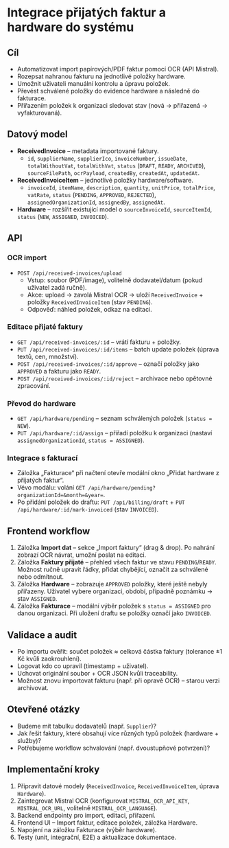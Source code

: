 # Integrace přijatých faktur a hardware do systému

## Cíl

- Automatizovat import papírových/PDF faktur pomocí OCR (API Mistral).  
- Rozepsat nahranou fakturu na jednotlivé položky hardware.  
- Umožnit uživateli manuální kontrolu a úpravu položek.  
- Převést schválené položky do evidence hardware a následně do fakturace.  
- Přiřazením položek k organizaci sledovat stav (nová → přiřazená → vyfakturovaná).

## Datový model

- **ReceivedInvoice** – metadata importované faktury.  
  - `id`, `supplierName`, `supplierIco`, `invoiceNumber`, `issueDate`, `totalWithoutVat`, `totalWithVat`, `status` (`DRAFT`, `READY`, `ARCHIVED`), `sourceFilePath`, `ocrPayload`, `createdBy`, `createdAt`, `updatedAt`.  
- **ReceivedInvoiceItem** – jednotlivé položky hardware/software.  
  - `invoiceId`, `itemName`, `description`, `quantity`, `unitPrice`, `totalPrice`, `vatRate`, `status` (`PENDING`, `APPROVED`, `REJECTED`), `assignedOrganizationId`, `assignedBy`, `assignedAt`.  
- **Hardware** – rozšířit existující model o `sourceInvoiceId`, `sourceItemId`, `status` (`NEW`, `ASSIGNED`, `INVOICED`).

## API

### OCR import

- `POST /api/received-invoices/upload`  
  - Vstup: soubor (PDF/image), volitelně dodavatel/datum (pokud uživatel zadá ručně).  
  - Akce: upload → zavolá Mistral OCR → uloží `ReceivedInvoice` + položky `ReceivedInvoiceItem` (stav `PENDING`).  
  - Odpověď: náhled položek, odkaz na editaci.

### Editace přijaté faktury

- `GET /api/received-invoices/:id` – vrátí fakturu + položky.  
- `PUT /api/received-invoices/:id/items` – batch update položek (úprava textů, cen, množství).  
- `POST /api/received-invoices/:id/approve` – označí položky jako `APPROVED` a fakturu jako `READY`.  
- `POST /api/received-invoices/:id/reject` – archivace nebo opětovné zpracování.

### Převod do hardware

- `GET /api/hardware/pending` – seznam schválených položek (`status = NEW`).  
- `PUT /api/hardware/:id/assign` – přiřadí položku k organizaci (nastaví `assignedOrganizationId`, `status = ASSIGNED`).

### Integrace s fakturací

- Záložka „Fakturace“ při načtení otevře modální okno „Přidat hardware z přijatých faktur“.  
- Vévo modálu: volání `GET /api/hardware/pending?organizationId=&month=&year=`.  
- Po přidání položek do draftu: `PUT /api/billing/draft` + `PUT /api/hardware/:id/mark-invoiced` (stav `INVOICED`).

## Frontend workflow

1. Záložka **Import dat** – sekce „Import faktury“ (drag & drop). Po nahrání zobrazí OCR návrat, umožní poslat na editaci.  
2. Záložka **Faktury přijaté** – přehled všech faktur ve stavu `PENDING`/`READY`. Možnost ručně upravit řádky, přidat chybějící, označit za schválené nebo odmítnout.  
3. Záložka **Hardware** – zobrazuje `APPROVED` položky, které ještě nebyly přiřazeny. Uživatel vybere organizaci, období, případně poznámku → stav `ASSIGNED`.  
4. Záložka **Fakturace** – modální výběr položek s `status = ASSIGNED` pro danou organizaci. Při uložení draftu se položky označí jako `INVOICED`.

## Validace a audit

- Po importu ověřit: součet položek ≈ celková částka faktury (tolerance ±1 Kč kvůli zaokrouhlení).  
- Logovat kdo co upravil (timestamp + uživatel).  
- Uchovat originální soubor + OCR JSON kvůli traceability.  
- Možnost znovu importovat fakturu (např. při opravě OCR) – starou verzi archivovat.

## Otevřené otázky

- Budeme mít tabulku dodavatelů (např. `Supplier`)?  
- Jak řešit faktury, které obsahují více různých typů položek (hardware + služby)?  
- Potřebujeme workflow schvalování (např. dvoustupňové potvrzení)?

## Implementační kroky

1. Připravit datové modely (`ReceivedInvoice`, `ReceivedInvoiceItem`, úprava `Hardware`).  
2. Zaintegrovat Mistral OCR (konfigurovat `MISTRAL_OCR_API_KEY`, `MISTRAL_OCR_URL`, volitelně `MISTRAL_OCR_LANGUAGE`).  
3. Backend endpointy pro import, editaci, přiřazení.  
4. Frontend UI – Import faktur, editace položek, záložka Hardware.  
5. Napojení na záložku Fakturace (výběr hardware).  
6. Testy (unit, integrační, E2E) a aktualizace dokumentace.
